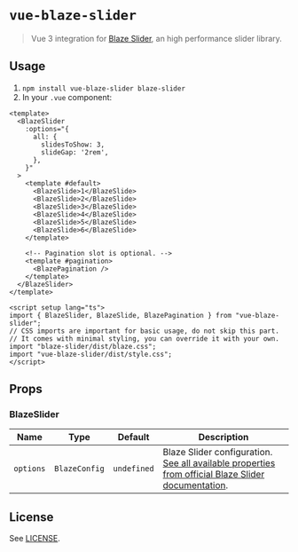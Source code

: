 # `vue-blaze-slider`

> Vue 3 integration for [Blaze Slider](https://blaze-slider.dev), an high performance slider library.

## Usage

1. `npm install vue-blaze-slider blaze-slider`
2. In your `.vue` component:

```vue
<template>
  <BlazeSlider
    :options="{
      all: {
        slidesToShow: 3,
        slideGap: '2rem',
      },
    }"
  >
    <template #default>
      <BlazeSlide>1</BlazeSlide>
      <BlazeSlide>2</BlazeSlide>
      <BlazeSlide>3</BlazeSlide>
      <BlazeSlide>4</BlazeSlide>
      <BlazeSlide>5</BlazeSlide>
      <BlazeSlide>6</BlazeSlide>
    </template>

    <!-- Pagination slot is optional. -->
    <template #pagination>
      <BlazePagination />
    </template>
  </BlazeSlider>
</template>

<script setup lang="ts">
import { BlazeSlider, BlazeSlide, BlazePagination } from "vue-blaze-slider";
// CSS imports are important for basic usage, do not skip this part.
// It comes with minimal styling, you can override it with your own.
import "blaze-slider/dist/blaze.css";
import "vue-blaze-slider/dist/style.css";
</script>
```

## Props

### BlazeSlider

| Name | Type | Default | Description |
| ---- | ---- | ------- | ----------- |
| `options` | `BlazeConfig` | `undefined` | Blaze Slider configuration. [See all available properties from official Blaze Slider documentation](https://blaze-slider.dev/docs/api/BlazeConfig). |

## License

See [LICENSE](LICENSE).
